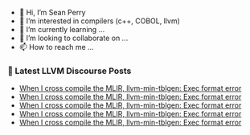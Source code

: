 - 👋 Hi, I’m Sean Perry
- 👀 I’m interested in compilers (c++, COBOL, llvm)
- 🌱 I’m currently learning ...
- 💞️ I’m looking to collaborate on ...
- 📫 How to reach me ...

<!---
s66perry/s66perry is a ✨ special ✨ repository because its `README.md` (this file) appears on your GitHub profile.
You can click the Preview link to take a look at your changes.
--->
### 📕 Latest LLVM Discourse Posts

<!-- DISCOURSE-LLVM:START -->
- [When I cross compile the MLIR, llvm-min-tblgen: Exec format error](https://discourse.llvm.org/t/when-i-cross-compile-the-mlir-llvm-min-tblgen-exec-format-error/70762#post_13)
- [When I cross compile the MLIR, llvm-min-tblgen: Exec format error](https://discourse.llvm.org/t/when-i-cross-compile-the-mlir-llvm-min-tblgen-exec-format-error/70762#post_12)
- [When I cross compile the MLIR, llvm-min-tblgen: Exec format error](https://discourse.llvm.org/t/when-i-cross-compile-the-mlir-llvm-min-tblgen-exec-format-error/70762#post_11)
- [When I cross compile the MLIR, llvm-min-tblgen: Exec format error](https://discourse.llvm.org/t/when-i-cross-compile-the-mlir-llvm-min-tblgen-exec-format-error/70762#post_10)
- [When I cross compile the MLIR, llvm-min-tblgen: Exec format error](https://discourse.llvm.org/t/when-i-cross-compile-the-mlir-llvm-min-tblgen-exec-format-error/70762#post_9)
<!-- DISCOURSE-LLVM:END -->
